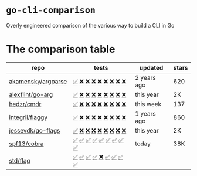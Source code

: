 # `go-cli-comparison`

Overly engineered comparison of the various way to build a CLI in Go

# The comparison table

<!-- marker:comparison-table -->
| repo | tests | updated | stars |
| --- | --- | --- | --- |
| [akamensky/argparse](https://github.com/akamensky/argparse) | [✅]()  [❌](https://github.com/nobe4/go-cli-comparison/blob/main/tests/list.go#L12-L15)  [❌](https://github.com/nobe4/go-cli-comparison/blob/main/tests/list.go#L18-L21)  [❌](https://github.com/nobe4/go-cli-comparison/blob/main/tests/list.go#L24-L27)  [❌](https://github.com/nobe4/go-cli-comparison/blob/main/tests/list.go#L28-L31)  [❌](https://github.com/nobe4/go-cli-comparison/blob/main/tests/list.go#L32-L35)  [❌](https://github.com/nobe4/go-cli-comparison/blob/main/tests/list.go#L38-L41)  [❌](https://github.com/nobe4/go-cli-comparison/blob/main/tests/list.go#L42-L45)  [❌](https://github.com/nobe4/go-cli-comparison/blob/main/tests/list.go#L46-L49) |2 years ago|620 |
| [alexflint/go-arg](https://github.com/alexflint/go-arg) | [✅]()  [❌](https://github.com/nobe4/go-cli-comparison/blob/main/tests/list.go#L12-L15)  [❌](https://github.com/nobe4/go-cli-comparison/blob/main/tests/list.go#L18-L21)  [❌](https://github.com/nobe4/go-cli-comparison/blob/main/tests/list.go#L24-L27)  [❌](https://github.com/nobe4/go-cli-comparison/blob/main/tests/list.go#L28-L31)  [❌](https://github.com/nobe4/go-cli-comparison/blob/main/tests/list.go#L32-L35)  [❌](https://github.com/nobe4/go-cli-comparison/blob/main/tests/list.go#L38-L41)  [❌](https://github.com/nobe4/go-cli-comparison/blob/main/tests/list.go#L42-L45)  [❌](https://github.com/nobe4/go-cli-comparison/blob/main/tests/list.go#L46-L49) |this year|2K |
| [hedzr/cmdr](https://github.com/hedzr/cmdr) | [✅]()  [❌](https://github.com/nobe4/go-cli-comparison/blob/main/tests/list.go#L12-L15)  [❌](https://github.com/nobe4/go-cli-comparison/blob/main/tests/list.go#L18-L21)  [❌](https://github.com/nobe4/go-cli-comparison/blob/main/tests/list.go#L24-L27)  [❌](https://github.com/nobe4/go-cli-comparison/blob/main/tests/list.go#L28-L31)  [❌](https://github.com/nobe4/go-cli-comparison/blob/main/tests/list.go#L32-L35)  [❌](https://github.com/nobe4/go-cli-comparison/blob/main/tests/list.go#L38-L41)  [❌](https://github.com/nobe4/go-cli-comparison/blob/main/tests/list.go#L42-L45)  [❌](https://github.com/nobe4/go-cli-comparison/blob/main/tests/list.go#L46-L49) |this week|137 |
| [integrii/flaggy](https://github.com/integrii/flaggy) | [✅]()  [❌](https://github.com/nobe4/go-cli-comparison/blob/main/tests/list.go#L12-L15)  [❌](https://github.com/nobe4/go-cli-comparison/blob/main/tests/list.go#L18-L21)  [❌](https://github.com/nobe4/go-cli-comparison/blob/main/tests/list.go#L24-L27)  [❌](https://github.com/nobe4/go-cli-comparison/blob/main/tests/list.go#L28-L31)  [❌](https://github.com/nobe4/go-cli-comparison/blob/main/tests/list.go#L32-L35)  [❌](https://github.com/nobe4/go-cli-comparison/blob/main/tests/list.go#L38-L41)  [❌](https://github.com/nobe4/go-cli-comparison/blob/main/tests/list.go#L42-L45)  [❌](https://github.com/nobe4/go-cli-comparison/blob/main/tests/list.go#L46-L49) |1 years ago|860 |
| [jessevdk/go-flags](https://github.com/jessevdk/go-flags) | [✅]()  [❌](https://github.com/nobe4/go-cli-comparison/blob/main/tests/list.go#L12-L15)  [❌](https://github.com/nobe4/go-cli-comparison/blob/main/tests/list.go#L18-L21)  [❌](https://github.com/nobe4/go-cli-comparison/blob/main/tests/list.go#L24-L27)  [❌](https://github.com/nobe4/go-cli-comparison/blob/main/tests/list.go#L28-L31)  [❌](https://github.com/nobe4/go-cli-comparison/blob/main/tests/list.go#L32-L35)  [❌](https://github.com/nobe4/go-cli-comparison/blob/main/tests/list.go#L38-L41)  [❌](https://github.com/nobe4/go-cli-comparison/blob/main/tests/list.go#L42-L45)  [❌](https://github.com/nobe4/go-cli-comparison/blob/main/tests/list.go#L46-L49) |this year|2K |
| [spf13/cobra](https://github.com/spf13/cobra) | [✅]()  [✅](https://github.com/nobe4/go-cli-comparison/blob/main/tests/list.go#L12-L15)  [✅](https://github.com/nobe4/go-cli-comparison/blob/main/tests/list.go#L18-L21)  [✅](https://github.com/nobe4/go-cli-comparison/blob/main/tests/list.go#L24-L27)  [✅](https://github.com/nobe4/go-cli-comparison/blob/main/tests/list.go#L28-L31)  [✅](https://github.com/nobe4/go-cli-comparison/blob/main/tests/list.go#L32-L35)  [✅](https://github.com/nobe4/go-cli-comparison/blob/main/tests/list.go#L38-L41)  [✅](https://github.com/nobe4/go-cli-comparison/blob/main/tests/list.go#L42-L45)  [✅](https://github.com/nobe4/go-cli-comparison/blob/main/tests/list.go#L46-L49) |today|38K |
| [std/flag]() | [✅]()  [✅](https://github.com/nobe4/go-cli-comparison/blob/main/tests/list.go#L12-L15)  [✅](https://github.com/nobe4/go-cli-comparison/blob/main/tests/list.go#L18-L21)  [✅](https://github.com/nobe4/go-cli-comparison/blob/main/tests/list.go#L24-L27)  [❌](https://github.com/nobe4/go-cli-comparison/blob/main/tests/list.go#L28-L31)  [✅](https://github.com/nobe4/go-cli-comparison/blob/main/tests/list.go#L32-L35)  [✅](https://github.com/nobe4/go-cli-comparison/blob/main/tests/list.go#L38-L41)  [✅](https://github.com/nobe4/go-cli-comparison/blob/main/tests/list.go#L42-L45)  [✅](https://github.com/nobe4/go-cli-comparison/blob/main/tests/list.go#L46-L49) || |
<!-- marker:comparison-table -->
